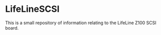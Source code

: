 # LifeLineSCSI

This is a small repository of information relating to the LifeLine Z100 SCSI board.
